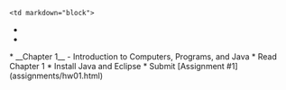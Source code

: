 	<td markdown="block">
* [](slides/01/.html)
* [](slides/01/.html)

<!--
* [First Java Program](slides/01/first-java.html)
-->
</td>
	<td markdown="block">
* __Chapter 1__ - Introduction to Computers, Programs, and Java
</td>
	<td markdown="block">
* Read Chapter 1
* Install Java and Eclipse 
* Submit [Assignment #1](assignments/hw01.html)
</td>
